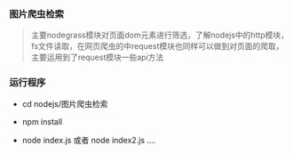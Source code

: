 ### 图片爬虫检索

> 主要nodegrass模块对页面dom元素进行筛选，了解nodejs中的http模块，fs文件读取，在网页爬虫的中request模块也同样可以做到对页面的爬取，主要运用到了request模块一些api方法

### 运行程序

* cd nodejs/图片爬虫检索


* npm install 
* node index.js    或者 node index2.js ....

